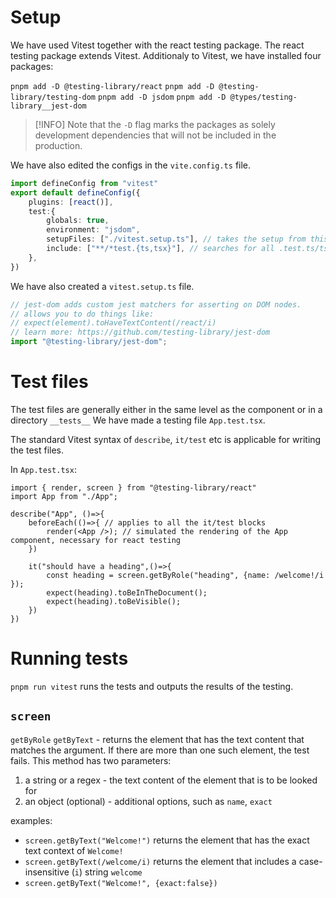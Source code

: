 # Setup

We have used Vitest together with the react testing package. The react testing package extends Vitest.
Additionaly to Vitest, we have installed four packages:

`pnpm add -D @testing-library/react`
`pnpm add -D @testing-library/testing-dom`
`pnpm add -D jsdom`
`pnpm add -D @types/testing-library__jest-dom`

>[!INFO] Note that the `-D` flag marks the packages as solely development dependencies that will not be included in the production. 

We have also edited the configs in the `vite.config.ts` file.
```ts
import defineConfig from "vitest"
export default defineConfig({
	plugins: [react()],
	test:{
		globals: true,
		environment: "jsdom",
		setupFiles: ["./vitest.setup.ts"], // takes the setup from this file
		include: ["**/*test.{ts,tsx}"], // searches for all .test.ts/tsx files and uses them as tests
	},
})
```

We have also created a `vitest.setup.ts` file.

```ts
// jest-dom adds custom jest matchers for asserting on DOM nodes.
// allows you to do things like:
// expect(element).toHaveTextContent(/react/i)
// learn more: https://github.com/testing-library/jest-dom
import "@testing-library/jest-dom";
```

# Test files

The test files are generally either in the same level as the component or in a directory `__tests__`
We have made a testing file `App.test.tsx`.

The standard Vitest syntax of `describe`, `it/test` etc is applicable for writing the test files.

In `App.test.tsx`:
```tsx
import { render, screen } from "@testing-library/react"
import App from "./App";

describe("App", ()=>{
	beforeEach(()=>{ // applies to all the it/test blocks
		render(<App />); // simulated the rendering of the App component, necessary for react testing			
	})

	it("should have a heading",()=>{
		const heading = screen.getByRole("heading", {name: /welcome!/i });
		expect(heading).toBeInTheDocument();
		expect(heading).toBeVisible();
	})
})
```

# Running tests

`pnpm run vitest` runs the tests and outputs the results of the testing.

## `screen`

`getByRole`
`getByText` - returns the element that has the text content that matches the argument. If there are more than one such element, the test fails.
This method has two parameters:
1. a string or a regex - the text content of the element that is to be looked for
2. an object (optional) - additional options, such as `name`, `exact`

examples:
- `screen.getByText("Welcome!")` returns the element that has the exact text context of `Welcome!`
- `screen.getByText(/welcome/i)` returns the element that includes a case-insensitive (`i`) string `welcome`
- `screen.getByText("Welcome!", {exact:false})`